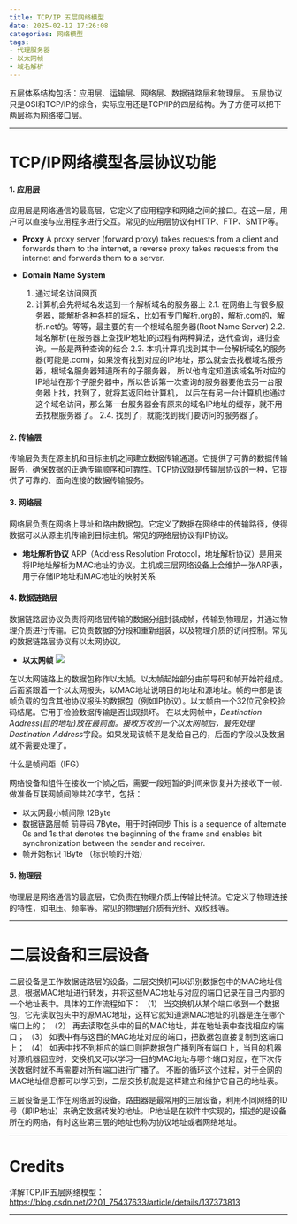 ```yaml
---
title: TCP/IP 五层网络模型
date: 2025-02-12 17:26:08
categories: 网络模型
tags: 
- 代理服务器
- 以太网帧
- 域名解析
---
```


五层体系结构包括：应用层、运输层、网络层、数据链路层和物理层。 
五层协议只是OSI和TCP/IP的综合，实际应用还是TCP/IP的四层结构。为了方便可以把下两层称为网络接口层。

---

# TCP/IP网络模型各层协议功能

#### 1. 应用层
应用层是网络通信的最高层，它定义了应用程序和网络之间的接口。在这一层，用户可以直接与应用程序进行交互。常见的应用层协议有HTTP、FTP、SMTP等。

- **Proxy**
A proxy server (forward proxy) takes requests from a client and forwards them to the internet, a reverse proxy takes requests from the internet and forwards them to a server.

- **Domain Name System**
    1. 通过域名访问网页
    2. 计算机会先将域名发送到一个解析域名的服务器上
        2.1. 在网络上有很多服务器，能解析各种各样的域名，比如有专门解析.org的，解析.com的，解析.net的。等等，最主要的有一个根域名服务器(Root Name Server)
        2.2. 域名解析(在服务器上查找IP地址)的过程有两种算法，迭代查询，递归查询。一般是两种查询的结合
        2.3. 本机计算机找到其中一台解析域名的服务器(可能是.com)，如果没有找到对应的IP地址，那么就会去找根域名服务器，根域名服务器知道所有的子服务器，
        所以他肯定知道该域名所对应的IP地址在那个子服务器中，所以告诉第一次查询的服务器要他去另一台服务器上找，找到了，就将其返回给计算机，
        以后在有另一台计算机也通过这个域名访问，那么第一台服务器会有原来的域名IP地址的缓存，就不用去找根服务器了。
        2.4. 找到了，就能找到我们要访问的服务器了。

#### 2. 传输层
传输层负责在源主机和目标主机之间建立数据传输通道。它提供了可靠的数据传输服务，确保数据的正确传输顺序和可靠性。TCP协议就是传输层协议的一种，它提供了可靠的、面向连接的数据传输服务。

#### 3. 网络层
网络层负责在网络上寻址和路由数据包。它定义了数据在网络中的传输路径，使得数据可以从源主机传输到目标主机。常见的网络层协议有IP协议。

- **地址解析协议**
ARP（Address Resolution Protocol，地址解析协议）是用来将IP地址解析为MAC地址的协议。主机或三层网络设备上会维护一张ARP表，用于存储IP地址和MAC地址的映射关系

#### 4. 数据链路层
数据链路层协议负责将网络层传输的数据分组封装成帧，传输到物理层，并通过物理介质进行传输。它负责数据的分段和重新组装，以及物理介质的访问控制。常见的数据链路层协议有以太网协议。

- **以太网帧**
![](ethernet-frame-format.png)

在以太网链路上的数据包称作以太帧。以太帧起始部分由前导码和帧开始符组成。后面紧跟着一个以太网报头，以MAC地址说明目的地址和源地址。帧的中部是该帧负载的包含其他协议报头的数据包（例如IP协议）。以太帧由一个32位冗余校验码结尾。它用于检验数据传输是否出现损坏。
在以太网帧中，*Destination Address(目的地址)*放在最前面。接收方收到一个以太网帧后，最先处理*Destination Address*字段。如果发现该帧不是发给自己的，后面的字段以及数据就不需要处理了。

什么是帧间距（IFG）

网络设备和组件在接收一个帧之后，需要一段短暂的时间来恢复并为接收下一帧.做准备互联网帧间隙共20字节，包括：
- 以太网最小帧间隙 12Byte
- 数据链路层帧 前导码 7Byte，用于时钟同步 This is a sequence of alternate 0s and 1s that denotes the beginning of the frame and enables bit synchronization between the sender and receiver.
- 帧开始标识 1Byte （标识帧的开始）

#### 5. 物理层
物理层是网络通信的最底层，它负责在物理介质上传输比特流。它定义了物理连接的特性，如电压、频率等。常见的物理层介质有光纤、双绞线等。

---

# 二层设备和三层设备

二层设备是工作数据链路层的设备。二层交换机可以识别数据包中的MAC地址信息，根据MAC地址进行转发，并将这些MAC地址与对应的端口记录在自己内部的一个地址表中。具体的工作流程如下：
（1） 当交换机从某个端口收到一个数据包，它先读取包头中的源MAC地址，这样它就知道源MAC地址的机器是连在哪个端口上的；
（2） 再去读取包头中的目的MAC地址，并在地址表中查找相应的端口；
（3） 如表中有与这目的MAC地址对应的端口，把数据包直接复制到这端口上；
（4） 如表中找不到相应的端口则把数据包广播到所有端口上，当目的机器对源机器回应时，交换机又可以学习一目的MAC地址与哪个端口对应，在下次传送数据时就不再需要对所有端口进行广播了。
不断的循环这个过程，对于全网的MAC地址信息都可以学习到，二层交换机就是这样建立和维护它自己的地址表。

三层设备是工作在网络层的设备。路由器是最常用的三层设备，利用不同网络的ID号（即IP地址）来确定数据转发的地址。IP地址是在软件中实现的，描述的是设备所在的网络，有时这些第三层的地址也称为协议地址或者网络地址。

---

# Credits

详解TCP/IP五层网络模型：https://blog.csdn.net/2201_75437633/article/details/137373813

---
